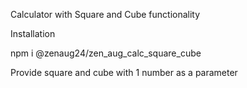
Calculator with Square and Cube functionality

Installation

npm i @zenaug24/zen_aug_calc_square_cube

Provide square and cube with 1 number as a parameter